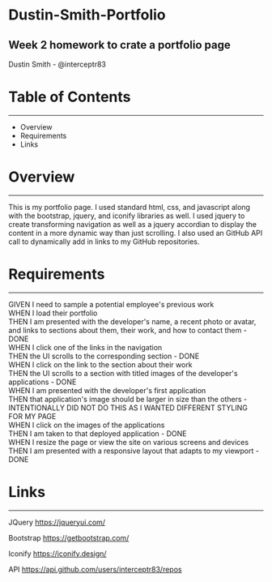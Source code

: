 # Dustin-Smith-Portfolio
Week 2 homework to crate a portfolio page
-------------------------------------
Dustin Smith - @interceptr83

# Table of Contents
-------------------
* Overview
* Requirements
* Links


# Overview
---------------
 This is my portfolio page. I used standard html, css, and javascript along with the bootstrap, jquery, and iconify libraries as well. I used jquery to create transforming navigation as well as a jquery accordian to display the content in a more dynamic way than just scrolling. I also used an GitHub API call to dynamically add in links to my GitHub repositories.

# Requirements
---------------
GIVEN I need to sample a potential employee's previous work<br>
WHEN I load their portfolio<br>
THEN I am presented with the developer's name, a recent photo or avatar, and links to sections about them, their work, and how to contact them - DONE<br>
WHEN I click one of the links in the navigation<br>
THEN the UI scrolls to the corresponding section - DONE<br>
WHEN I click on the link to the section about their work<br>
THEN the UI scrolls to a section with titled images of the developer's applications - DONE<br>
WHEN I am presented with the developer's first application<br>
THEN that application's image should be larger in size than the others - INTENTIONALLY DID NOT DO THIS AS I WANTED DIFFERENT STYLING FOR MY PAGE<br>
WHEN I click on the images of the applications<br>
THEN I am taken to that deployed application - DONE<br>
WHEN I resize the page or view the site on various screens and devices<br>
THEN I am presented with a responsive layout that adapts to my viewport - DONE<br>

# Links
--------
JQuery
https://jqueryui.com/

Bootstrap
https://getbootstrap.com/

Iconify
https://iconify.design/

API
https://api.github.com/users/interceptr83/repos
